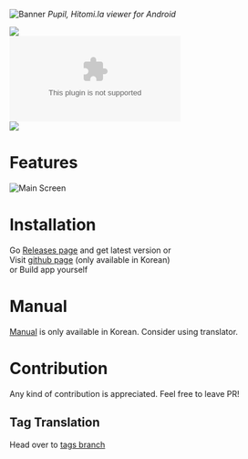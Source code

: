 ![Banner](https://github.com/tom5079/Pupil/blob/gh-pages/assets/images/pupil-banner.png?raw=true)
*Pupil, Hitomi.la viewer for Android*

![](https://img.shields.io/github/downloads/tom5079/Pupil/total)  
[![](https://img.shields.io/github/downloads/tom5079/Pupil/5.3.18/Pupil-v5.3.18.apk?color=%234fc3f7&label=DOWNLOAD%20APP&style=for-the-badge)](https://github.com/tom5079/Pupil/releases/download/5.3.18/Pupil-v5.3.18.apk)  
[![](https://discordapp.com/api/guilds/610452916612104194/embed.png?style=banner2)](https://discord.gg/Stj4b5v)

# Features

![Main Screen](https://github.com/tom5079/Pupil/blob/gh-pages/assets/images/main-screenshot.jpg?raw=true)

# Installation

Go [Releases page](https://github.com/tom5079/Pupil/releases) and get latest version or  
Visit [github page](https://tom5079.github.io/Pupil/) (only available in Korean)  
or Build app yourself

# Manual

[Manual](https://tom5079.github.io/Pupil/2019/06/06/manual-kr.html) is only available in Korean.
Consider using translator.

# Contribution

Any kind of contribution is appreciated. Feel free to leave PR!

## Tag Translation

Head over to [tags branch](https://github.com/tom5079/Pupil/tree/tags)
